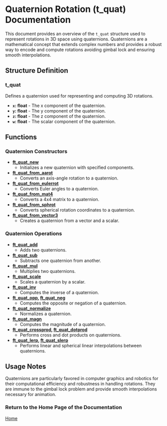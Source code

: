 # Quaternion Rotation (t_quat) Documentation

This document provides an overview of the `t_quat` structure used to represent rotations in 3D space using quaternions. Quaternions are a mathematical concept that extends complex numbers and provides a robust way to encode and compute rotations avoiding gimbal lock and ensuring smooth interpolations.

## Structure Definition

### t_quat
Defines a quaternion used for representing and computing 3D rotations.

- **`x`: float** - The x component of the quaternion.
- **`y`: float** - The y component of the quaternion.
- **`z`: float** - The z component of the quaternion.
- **`w`: float** - The scalar component of the quaternion.

## Functions

### Quaternion Constructors
- **[ft_quat_new](./ft_quat_new.md)**
  - Initializes a new quaternion with specified components.
- **[ft_quat_from_aarot](./ft_quat_from_aarot.md)**
  - Converts an axis-angle rotation to a quaternion.
- **[ft_quat_from_eulerrot](./ft_quat_from_eulerrot.md)**
  - Converts Euler angles to a quaternion.
- **[ft_quat_from_mat4](./ft_quat_from_mat4.md)**
  - Converts a 4x4 matrix to a quaternion.
- **[ft_quat_from_sphrot](./ft_quat_from_sphrot.md)**
  - Converts spherical rotation coordinates to a quaternion.
- **[ft_quat_from_vector3](./ft_quat_from_vector3.md)**
  - Creates a quaternion from a vector and a scalar.

### Quaternion Operations
- **[ft_quat_add](./ft_quat_add.md)**
  - Adds two quaternions.
- **[ft_quat_sub](./ft_quat_sub.md)**
  - Subtracts one quaternion from another.
- **[ft_quat_mul](./ft_quat_mul.md)**
  - Multiplies two quaternions.
- **[ft_quat_scale](./ft_quat_scale.md)**
  - Scales a quaternion by a scalar.
- **[ft_quat_inv](./ft_quat_inv.md)**
  - Computes the inverse of a quaternion.
- **[ft_quat_opp](./ft_quat_opp.md), [ft_quat_neg](./ft_quat_neg.md)**
  - Computes the opposite or negation of a quaternion.
- **[ft_quat_normalize](./ft_quat_normalize.md)**
  - Normalizes a quaternion.
- **[ft_quat_magn](./ft_quat_magn.md)**
  - Computes the magnitude of a quaternion.
- **[ft_quat_crossprod](./ft_quat_crossprod.md), [ft_quat_dotprod](./ft_quat_dotprod.md)**
  - Performs cross and dot products on quaternions.
- **[ft_quat_lerp](./ft_quat_lerp.md), [ft_quat_slerp](./ft_quat_slerp.md)**
  - Performs linear and spherical linear interpolations between quaternions.

## Usage Notes
Quaternions are particularly favored in computer graphics and robotics for their computational efficiency and robustness in handling rotations. They are immune to the gimbal lock problem and provide smooth interpolations necessary for animation.

### Return to the Home Page of the Documentation
[Home](../../home.md)
